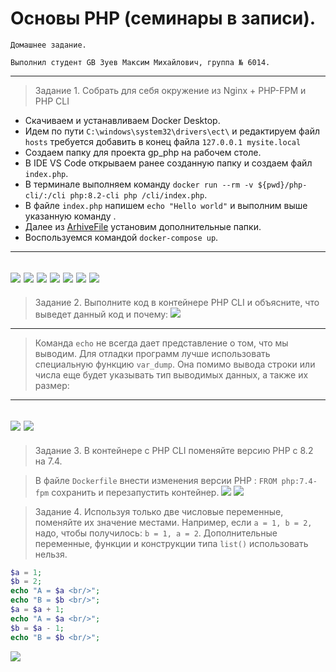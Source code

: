 # Основы PHP (семинары в записи).
```
Домашнее задание.

Выполнил студент GB Зуев Максим Михайлович, группа № 6014.
```
---
> Задание 1. Собрать для себя окружение из Nginx + 
PHP-FPM и PHP CLI

- Скачиваем и устанавливаем Docker Desktop.
- Идем по пути `С:\windows\system32\drivers\ect\` и редактируем файл `hosts` требуется добавить в конец файла `127.0.0.1 mysite.local`
- Создаем папку для проекта gp_php на рабочем столе.
- В IDE VS Code открываем ранее созданную папку и создаем файл `index.php`.
- В терминале выполняем команду `docker run --rm -v ${pwd}/php-cli/:/cli php:8.2-cli php /cli/index.php`.
- В файле `index.php` напишем `echo "Hello world"` и выполним выше указанную команду .
- Далее из [ArhiveFile](./ArhiveFile/fpm.zip) установим дополнительные папки.
- Воспользуемся командой `docker-compose up`.
---
![](./screenShots/8.png)
![](./screenShots/11.png)
![](./screenShots/9.png)
![](./screenShots/10.png)
![](./screenShots/6.png)
![](./screenShots/1.png)
![](./screenShots/13.png)
---
> Задание 2. Выполните код в контейнере PHP CLI и объясните, что выведет данный код и почему:
![](./screenShots/12.png)
---

>Команда `echo` не всегда дает представление о том, что мы выводим. Для отладки программ лучше использовать специальную функцию `var_dump`. Она помимо вывода строки или числа еще будет указывать тип выводимых данных, а также их размер:
---
![](./screenShots/4.png)
![](./screenShots/3.png)
---
> Задание 3. В контейнере с PHP CLI поменяйте версию PHP с 8.2 на 7.4.

> В файле `Dockerfile` внести изменения версии PHP : `FROM php:7.4-fpm`
сохранить и перезапустить контейнер.
![](./screenShots/1.png/)
![](./screenShots/14.png)

> Задание 4. Используя только две числовые переменные, поменяйте их значение местами. Например, если `a = 1, b = 2,` надо, чтобы получилось: `b = 1, a = 2`. Дополнительные переменные, функции и конструкции типа `list()` использовать нельзя.

```php
$a = 1;
$b = 2;
echo "A = $a <br/>";
echo "B = $b <br/>";
$a = $a + 1;
echo "A = $a <br/>";
$b = $a - 1;
echo "B = $b <br/>";
```
![](./screenShots/2.png)

